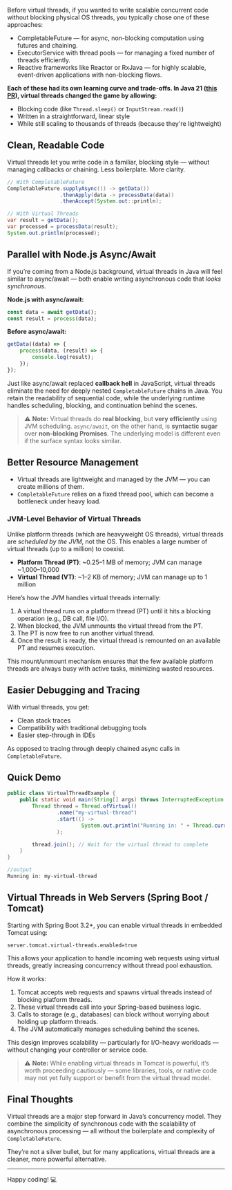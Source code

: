 Before virtual threads, if you wanted to write scalable concurrent code without blocking physical OS threads, you typically chose one of these approaches:

* CompletableFuture — for async, non-blocking computation using futures and chaining.
* ExecutorService with thread pools — for managing a fixed number of threads efficiently.
* Reactive frameworks like Reactor or RxJava — for highly scalable, event-driven applications with non-blocking flows.

**Each of these had its own learning curve and trade-offs. In Java 21 ([this PR](https://github.com/openjdk/jdk/pull/8166)), virtual threads changed the game by allowing:**

* Blocking code (like `Thread.sleep()` or `InputStream.read()`)
* Written in a straightforward, linear style
* While still scaling to thousands of threads (because they're lightweight)

## Clean, Readable Code

Virtual threads let you write code in a familiar, blocking style — without managing callbacks or chaining. Less boilerplate. More clarity.

```java
// With CompletableFuture
CompletableFuture.supplyAsync(() -> getData())
                 .thenApply(data -> processData(data))
                 .thenAccept(System.out::println);

// With Virtual Threads
var result = getData();
var processed = processData(result);
System.out.println(processed);
```

## Parallel with Node.js Async/Await

If you’re coming from a Node.js background, virtual threads in Java will feel similar to async/await — both enable writing asynchronous code that *looks synchronous*.

**Node.js with async/await:**

```javascript
const data = await getData();
const result = process(data);
```

**Before async/await:**

```javascript
getData((data) => {
    process(data, (result) => {
        console.log(result);
    });
});
```

Just like async/await replaced **callback hell** in JavaScript, virtual threads eliminate the need for deeply nested `CompletableFuture` chains in Java. You retain the readability of sequential code, while the underlying runtime handles scheduling, blocking, and continuation behind the scenes.

> ⚠️ **Note:**
> Virtual threads do **real blocking**, but **very efficiently** using JVM scheduling.
> `async/await`, on the other hand, is **syntactic sugar** over **non-blocking Promises**. The underlying model is different even if the surface syntax looks similar.

## Better Resource Management

* Virtual threads are lightweight and managed by the JVM — you can create millions of them.
* `CompletableFuture` relies on a fixed thread pool, which can become a bottleneck under heavy load.

### JVM-Level Behavior of Virtual Threads

Unlike platform threads (which are heavyweight OS threads), virtual threads are *scheduled by the JVM*, not the OS. This enables a large number of virtual threads (up to a million) to coexist.

* **Platform Thread (PT)**: \~0.25–1 MB of memory; JVM can manage \~1,000–10,000
* **Virtual Thread (VT)**: \~1–2 KB of memory; JVM can manage up to 1 million

Here’s how the JVM handles virtual threads internally:

1. A virtual thread runs on a platform thread (PT) until it hits a blocking operation (e.g., DB call, file I/O).
2. When blocked, the JVM unmounts the virtual thread from the PT.
3. The PT is now free to run another virtual thread.
4. Once the result is ready, the virtual thread is remounted on an available PT and resumes execution.

This mount/unmount mechanism ensures that the few available platform threads are always busy with active tasks, minimizing wasted resources.

## Easier Debugging and Tracing

With virtual threads, you get:

* Clean stack traces
* Compatibility with traditional debugging tools
* Easier step-through in IDEs

As opposed to tracing through deeply chained async calls in `CompletableFuture`.

## Quick Demo

```java
public class VirtualThreadExample {
    public static void main(String[] args) throws InterruptedException {
        Thread thread = Thread.ofVirtual()
                .name("my-virtual-thread")
                .start(() ->
                        System.out.println("Running in: " + Thread.currentThread().getName())
                );

        thread.join(); // Wait for the virtual thread to complete
    }
}

//output
Running in: my-virtual-thread
```

## Virtual Threads in Web Servers (Spring Boot / Tomcat)

Starting with Spring Boot 3.2+, you can enable virtual threads in embedded Tomcat using:

```properties
server.tomcat.virtual-threads.enabled=true
```

This allows your application to handle incoming web requests using virtual threads, greatly increasing concurrency without thread pool exhaustion.

How it works:

1. Tomcat accepts web requests and spawns virtual threads instead of blocking platform threads.
2. These virtual threads call into your Spring-based business logic.
3. Calls to storage (e.g., databases) can block without worrying about holding up platform threads.
4. The JVM automatically manages scheduling behind the scenes.

This design improves scalability — particularly for I/O-heavy workloads — without changing your controller or service code.
> ⚠️ **Note:** While enabling virtual threads in Tomcat is powerful, it’s worth proceeding cautiously — some libraries, tools, or native code may not yet fully support or benefit from the virtual thread model.

## Final Thoughts

Virtual threads are a major step forward in Java’s concurrency model. They combine the simplicity of synchronous code with the scalability of asynchronous processing — all without the boilerplate and complexity of `CompletableFuture`.

They’re not a silver bullet, but for many applications, virtual threads are a cleaner, more powerful alternative.

---

Happy coding! 💻
